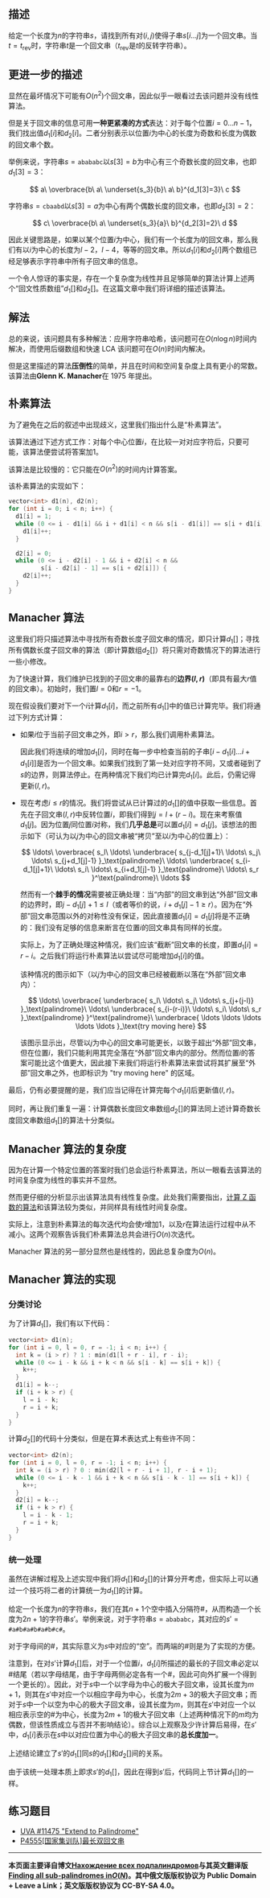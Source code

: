 ## 描述

给定一个长度为$n$的字符串$s$，请找到所有对$(i, j)$使得子串$s[i \dots j]$为一个回文串。当$t = t_{\text{rev}}$时，字符串$t$是一个回文串（$t_{\text{rev}}$是$t$的反转字符串）。

## 更进一步的描述

显然在最坏情况下可能有$O(n^2)$个回文串，因此似乎一眼看过去该问题并没有线性算法。

但是关于回文串的信息可用**一种更紧凑的方式**表达：对于每个位置$i = 0 \dots n - 1$，我们找出值$d_1[i]$和$d_2[i]$。二者分别表示以位置$i$为中心的长度为奇数和长度为偶数的回文串个数。

举例来说，字符串$s = \mathtt{abababc}$以$s[3] = b$为中心有三个奇数长度的回文串，也即$d_1[3] = 3$：

$$
a\ \overbrace{b\ a\ \underset{s_3}{b}\ a\ b}^{d_1[3]=3}\ c
$$

字符串$s = \mathtt{cbaabd}$以$s[3] = a$为中心有两个偶数长度的回文串，也即$d_2[3] = 2$：

$$
c\ \overbrace{b\ a\ \underset{s_3}{a}\ b}^{d_2[3]=2}\ d
$$

因此关键思路是，如果以某个位置$i$为中心，我们有一个长度为$l$的回文串，那么我们有以$i$为中心的长度为$l - 2$，$l - 4$，等等的回文串。所以$d_1[i]$和$d_2[i]$两个数组已经足够表示字符串中所有子回文串的信息。

一个令人惊讶的事实是，存在一个复杂度为线性并且足够简单的算法计算上述两个“回文性质数组”$d_1[]$和$d_2[]$。在这篇文章中我们将详细的描述该算法。

## 解法

总的来说，该问题具有多种解法：应用字符串哈希，该问题可在$O(n \log n)$时间内解决，而使用后缀数组和快速 LCA 该问题可在$O(n)$时间内解决。

但是这里描述的算法**压倒性**的简单，并且在时间和空间复杂度上具有更小的常数。该算法由**Glenn K. Manacher**在 1975 年提出。

## 朴素算法

为了避免在之后的叙述中出现歧义，这里我们指出什么是“朴素算法”。

该算法通过下述方式工作：对每个中心位置$i$，在比较一对对应字符后，只要可能，该算法便尝试将答案加$1$。

该算法是比较慢的：它只能在$O(n^2)$的时间内计算答案。

该朴素算法的实现如下：

```c++
vector<int> d1(n), d2(n);
for (int i = 0; i < n; i++) {
  d1[i] = 1;
  while (0 <= i - d1[i] && i + d1[i] < n && s[i - d1[i]] == s[i + d1[i]]) {
    d1[i]++;
  }

  d2[i] = 0;
  while (0 <= i - d2[i] - 1 && i + d2[i] < n &&
         s[i - d2[i] - 1] == s[i + d2[i]]) {
    d2[i]++;
  }
}
```

## Manacher 算法

这里我们将只描述算法中寻找所有奇数长度子回文串的情况，即只计算$d_1[]$；寻找所有偶数长度子回文串的算法（即计算数组$d_2[]$）将只需对奇数情况下的算法进行一些小修改。

为了快速计算，我们维护已找到的子回文串的最靠右的**边界$(l, r)$**（即具有最大$r$值的回文串）。初始时，我们置$l = 0$和$r = -1$。

现在假设我们要对下一个$i$计算$d_1[i]$，而之前所有$d_1[]$中的值已计算完毕。我们将通过下列方式计算：

-   如果$i$位于当前子回文串之外，即$i > r$，那么我们调用朴素算法。

    因此我们将连续的增加$d_1[i]$，同时在每一步中检查当前的子串$[i - d_1[i] \dots i + d_1[i]]$是否为一个回文串。如果我们找到了第一处对应字符不同，又或者碰到了$s$的边界，则算法停止。在两种情况下我们均已计算完$d_1[i]$。此后，仍需记得更新$(l, r)$。

-   现在考虑$i \le r$的情况。我们将尝试从已计算过的$d_1[]$的值中获取一些信息。首先在子回文串$(l, r)$中反转位置$i$，即我们得到$j = l + (r - i)$。现在来考察值$d_1[j]$。因为位置$j$同位置$i$对称，我们**几乎总是**可以置$d_1[i] = d_1[j]$。该想法的图示如下（可认为以$j$为中心的回文串被“拷贝”至以$i$为中心的位置上）：

    $$
    \ldots\ 
    \overbrace{
        s_l\ \ldots\ 
        \underbrace{
            s_{j-d_1[j]+1}\ \ldots\ s_j\ \ldots\ s_{j+d_1[j]-1}
        }_\text{palindrome}\ 
        \ldots\ 
        \underbrace{
            s_{i-d_1[j]+1}\ \ldots\ s_i\ \ldots\ s_{i+d_1[j]-1}
        }_\text{palindrome}\ 
        \ldots\ s_r
    }^\text{palindrome}\ 
    \ldots
    $$

    然而有一个**棘手的情况**需要被正确处理：当“内部”的回文串到达“外部”回文串的边界时，即$j - d_1[j] + 1 \le l$（或者等价的说，$i + d_1[j] - 1 \ge r$）。因为在“外部”回文串范围以外的对称性没有保证，因此直接置$d_1[i] = d_1[j]$将是不正确的：我们没有足够的信息来断言在位置$i$的回文串具有同样的长度。

    实际上，为了正确处理这种情况，我们应该“截断”回文串的长度，即置$d_1[i] = r - i$。之后我们将运行朴素算法以尝试尽可能增加$d_1[i]$的值。

    该种情况的图示如下（以$j$为中心的回文串已经被截断以落在“外部”回文串内）：

    $$
    \ldots\ 
    \overbrace{
        \underbrace{
            s_l\ \ldots\ s_j\ \ldots\ s_{j+(j-l)}
        }_\text{palindrome}\ 
        \ldots\ 
        \underbrace{
            s_{i-(r-i)}\ \ldots\ s_i\ \ldots\ s_r
        }_\text{palindrome}
    }^\text{palindrome}\ 
    \underbrace{
        \ldots \ldots \ldots \ldots \ldots
    }_\text{try moving here}
    $$

    该图示显示出，尽管以$j$为中心的回文串可能更长，以致于超出“外部”回文串，但在位置$i$，我们只能利用其完全落在“外部”回文串内的部分。然而位置$i$的答案可能比这个值更大，因此接下来我们将运行朴素算法来尝试将其扩展至“外部”回文串之外，也即标识为 "try moving here" 的区域。

最后，仍有必要提醒的是，我们应当记得在计算完每个$d_1[i]$后更新值$(l, r)$。

同时，再让我们重复一遍：计算偶数长度回文串数组$d_2[]$的算法同上述计算奇数长度回文串数组$d_1[]$的算法十分类似。

## Manacher 算法的复杂度

因为在计算一个特定位置的答案时我们总会运行朴素算法，所以一眼看去该算法的时间复杂度为线性的事实并不显然。

然而更仔细的分析显示出该算法具有线性复杂度。此处我们需要指出，[计算 Z 函数的算法](z-function.md)和该算法较为类似，并同样具有线性时间复杂度。

实际上，注意到朴素算法的每次迭代均会使$r$增加$1$，以及$r$在算法运行过程中从不减小。这两个观察告诉我们朴素算法总共会进行$O(n)$次迭代。

Manacher 算法的另一部分显然也是线性的，因此总复杂度为$O(n)$。

## Manacher 算法的实现

### 分类讨论

为了计算$d_1[]$，我们有以下代码：

```c++
vector<int> d1(n);
for (int i = 0, l = 0, r = -1; i < n; i++) {
  int k = (i > r) ? 1 : min(d1[l + r - i], r - i);
  while (0 <= i - k && i + k < n && s[i - k] == s[i + k]) {
    k++;
  }
  d1[i] = k--;
  if (i + k > r) {
    l = i - k;
    r = i + k;
  }
}
```

计算$d_2[]$的代码十分类似，但是在算术表达式上有些许不同：

```c++
vector<int> d2(n);
for (int i = 0, l = 0, r = -1; i < n; i++) {
  int k = (i > r) ? 0 : min(d2[l + r - i + 1], r - i + 1);
  while (0 <= i - k - 1 && i + k < n && s[i - k - 1] == s[i + k]) {
    k++;
  }
  d2[i] = k--;
  if (i + k > r) {
    l = i - k - 1;
    r = i + k;
  }
}
```

### 统一处理

虽然在讲解过程及上述实现中我们将$d_1[]$和$d_2[]$的计算分开考虑，但实际上可以通过一个技巧将二者的计算统一为$d_1[]$的计算。

给定一个长度为$n$的字符串$s$，我们在其$n + 1$个空中插入分隔符$\#$，从而构造一个长度为$2n + 1$的字符串$s'$。举例来说，对于字符串$s = \mathtt{abababc}$，其对应的$s' = \mathtt{\#a\#b\#a\#b\#a\#b\#c\#}$。

对于字母间的$\#$，其实际意义为$s$中对应的“空”。而两端的$\#$则是为了实现的方便。

注意到，在对$s'$计算$d_1[]$后，对于一个位置$i$，$d_1[i]$所描述的最长的子回文串必定以$\#$结尾（若以字母结尾，由于字母两侧必定各有一个$\#$，因此可向外扩展一个得到一个更长的）。因此，对于$s$中一个以字母为中心的极大子回文串，设其长度为$m + 1$，则其在$s'$中对应一个以相应字母为中心，长度为$2m + 3$的极大子回文串；而对于$s$中一个以空为中心的极大子回文串，设其长度为$m$，则其在$s'$中对应一个以相应表示空的$\#$为中心，长度为$2m + 1$的极大子回文串（上述两种情况下的$m$均为偶数，但该性质成立与否并不影响结论）。综合以上观察及少许计算后易得，在$s'$中，$d_1[i]$表示在$s​$中以对应位置为中心的极大子回文串的**总长度加一**。

上述结论建立了$s'$的$d_1[]$同$s$的$d_1[]$和$d_2[]$间的关系。

由于该统一处理本质上即求$s'$的$d_1[]$，因此在得到$s'$后，代码同上节计算$d_1[]$的一样。

## 练习题目

-   [UVA #11475 "Extend to Palindrome"](https://uva.onlinejudge.org/index.php?option=com_onlinejudge&Itemid=8&page=show_problem&problem=2470)
-   [P4555\[国家集训队\]最长双回文串](https://www.luogu.org/problemnew/show/P4555)

* * *

**本页面主要译自博文[Нахождение всех подпалиндромов](http://e-maxx.ru/algo/palindromes_count)与其英文翻译版[Finding all sub-palindromes in$O(N)$](https://cp-algorithms.com/string/manacher.html)。其中俄文版版权协议为 Public Domain + Leave a Link；英文版版权协议为 CC-BY-SA 4.0。**
